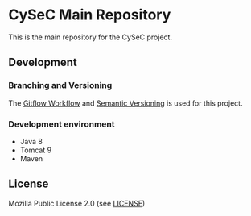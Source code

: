 # CySeC Main Repository

This is the main repository for the CySeC project.


## Development

### Branching and Versioning
The [Gitflow Workflow](https://www.atlassian.com/git/tutorials/comparing-workflows/gitflow-workflow)
and [Semantic Versioning](https://semver.org) is used for this project.

### Development environment
* Java 8
* Tomcat 9
* Maven

## License
Mozilla Public License 2.0 (see [LICENSE](LICENSE))

